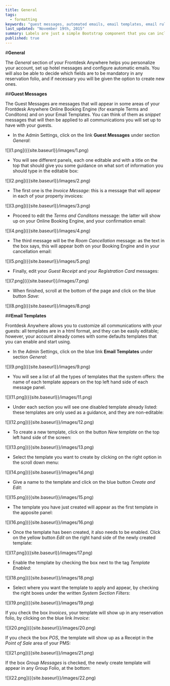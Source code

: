 ```yaml
---
title: General
tags: 
  - formatting
keywords: "guest messages, automated emails, email templates, email rules, languages, modes of arrival, identification types, sources of business, markets, display colors, guest information, reservation information, custom fields, alerts, tape chart."
last_updated: "November 19th, 2015"
summary: Labels are just a simple Bootstrap component that you can include in your pages as needed. They represent one of many Bootstrap options you can include in your theme.
published: true
---
```


  

#**General**  

The _General_ section of your Frontdesk Anywhere helps you personalize your account, set up hotel messages and configure automatic emails. You will also be able to decide which fields are to be mandatory in any reservation folio, and if necessary you will be given the option to create new ones.  

##**Guest Messages**  

The Guest Messages are messages that will appear in some areas of your Frontdesk Anywhere Online Booking Engine (for example Terms and Conditons) and on your Email Templates. You can think of them as _snippet_ messages that will then be applied to all communications you will set up to have with your guests.  

 - In the Admin Settings, click on the link **Guest Messages** under section _General_:  
 
 ![](1.png]({{site.baseurl}}/images/1.png)  
 
 - You will see different panels, each one editable and with a title on the top that should give you some guidance on what sort of information you should type in the editable box:  
 
 ![](2.png]({{site.baseurl}}/images/2.png)  
 
 - The first one is the _Invoice Message_: this is a message that will appear in each of your property invoices:    
 
 ![](3.png]({{site.baseurl}}/images/3.png)  
 
 - Proceed to edit the _Terms and Conditons_ message: the latter will show up on your Online Booking Engine, and your confirmation email:  
 
 ![](4.png]({{site.baseurl}}/images/4.png)  
 
 - The third message will be the _Room Cancellation_ message: as the text in the box says, this will appear both on your Booking Engine and in your cancellation email:  
 
 ![](5.png]({{site.baseurl}}/images/5.png)  
 
 - Finally, edit your _Guest Receipt_ and your _Registration Card_ messages:  
 
 ![](7.png]({{site.baseurl}}/images/7.png)  
 
 - When finished, scroll at the bottom of the page and click on the blue button _Save_:  
 
 ![](8.png]({{site.baseurl}}/images/8.png)  
 
 ##**Email Templates**  

Frontdesk Anywhere allows you to customize all communications with your guests: all templates are in a html format, and they can be easily editable; however, your account already comes with some defaults templates that you can enable and start using.  

 - In the Admin Settings, click on the blue link **Email Templates** under section _General_:  
 
 ![](9.png]({{site.baseurl}}/images/9.png)  
 
 - You will see a list of all the types of templates that the system offers: the name of each template appears on the top left hand side of each message panel.
 
 ![](11.png]({{site.baseurl}}/images/11.png)  
 
 - Under each section you will see one disabled template already listed: these templates are only used as a guidance, and they are non-editable:  
 
 ![](12.png]({{site.baseurl}}/images/12.png)

 - To create a new template, click on the button _New template_ on the top left hand side of the screen:  
 
 ![](13.png]({{site.baseurl}}/images/13.png)  
 
 - Select the template you want to create by clicking on the right option in the scroll down menu:  
 
 ![](14.png]({{site.baseurl}}/images/14.png)
 
 - Give a name to the template and click on the blue button _Create and Edit_:  
 
 ![](15.png]({{site.baseurl}}/images/15.png)
 
 - The template you have just created will appear as the first template in the apposite panel:  
 
 ![](16.png]({{site.baseurl}}/images/16.png)
 
 - Once the template has been created, it also needs to be enabled. Click on the yellow button _Edit_ on the right hand side of the newly created template:  
 
 ![](17.png]({{site.baseurl}}/images/17.png)
 
 - Enable the template by checking the box next to the tag _Template Enabled_:  
 
 ![](18.png]({{site.baseurl}}/images/18.png)
 
 - Select where you want the template to apply and appear, by checking the right boxes under the written _System Section Filters_:  
 
 ![](19.png]({{site.baseurl}}/images/19.png)  
 
If you check the box _Invoices_, your template will show up in any reservation folio, by clicking on the blue link _Invoice_:  
 
 ![](20.png]({{site.baseurl}}/images/20.png)  
 
If you check the box _POS_, the template will show up as a Receipt in the _Point of Sale_ area of your PMS:  

 ![](21.png]({{site.baseurl}}/images/21.png)

If the box _Group Messages_ is checked, the newly create template will appear in any Group Folio, at the bottom:  

 ![](22.png]({{site.baseurl}}/images/22.png)





